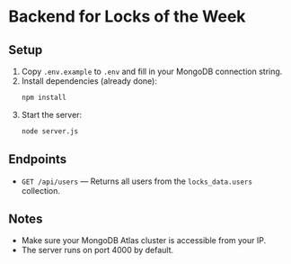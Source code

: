 # Backend for Locks of the Week

## Setup

1. Copy `.env.example` to `.env` and fill in your MongoDB connection string.
2. Install dependencies (already done):
   ```sh
   npm install
   ```
3. Start the server:
   ```sh
   node server.js
   ```

## Endpoints

- `GET /api/users` — Returns all users from the `locks_data.users` collection.

## Notes
- Make sure your MongoDB Atlas cluster is accessible from your IP.
- The server runs on port 4000 by default. 